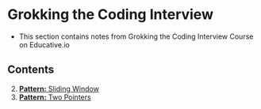 # Grokking the Coding Interview

- This section contains notes from Grokking the Coding Interview Course on Educative.io

## Contents

2. [**Pattern:** Sliding Window](Patterns/Sliding_Window/notes.md)
3. [**Pattern:** Two Pointers](Patterns/Two_Pointers/notes.md)